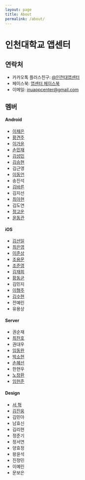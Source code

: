 ```yaml
---
layout: page
title: About
permalink: /about/
---
```


# 인천대학교 앱센터

## 연락처

* 카카오톡 플러스친구: [@인천대앱센터](https://pf.kakao.com/_xgxaSLd)
* 페이스북: [앱센터 페이스북](https://www.facebook.com/INUAppCenter)
* 이메일: inuappcenter@gmail.com

## 멤버

#### Android

* [이채은](https://github.com/chaeeun)
* [황견주](https://github.com/Kyun-J)
* [이가윤](https://github.com/Gayoon)
* [손민재](https://github.com/bungabear)
* [김성민](https://github.com/pinokio531)
* [김승현](https://github.com/coee)
* 김근영
* [이동언](https://github.com/ide127)
* 송진석
* [김바른](https://github.com/qkfms2298)
* 김지선
* [최아현](https://github.com/ChoiAhHyun)
* 김도연
* [정고운](https://github.com/GowoonJ)
* [윤동관](https://github.com/YoonDongGwan)

#### iOS

* [김선일](https://github.com/Seonift)
* [최은영](https://github.com/emily7485)
* [이준상](https://github.com/zunzunzun)
* [조용문](https://github.com/choymoon)
* [조준영](https://github.com/chojunyng)
* [김재희](https://github.com/jaehui327)
* [황동균](https://github.com/dongdong97)
* 김민지
* [이형주](https://github.com/hyungju2)
* [김수현](https://github.com/suhyun9921)
* 전예린
* 유용상

#### Server

* 권순재
* [최찬호](https://github.com/ftilrftilr12)
* 권대우
* [임동완](https://github.com/doukong)
* [박소현](https://github.com/sohyeonpark0901)
* [손혜선](https://github.com/SonHyeSeon)
* 한현우
* [노창환](https://github.com/nohchanghwan)
* [임헌준](https://github.com/Limheonjun)

#### Design

* [서 혁](https://github.com/spemer)
* [김진웅](https://github.com/Woongdesign)
* 김민아
* 남효신
* 김리현
* 정준기
* 정서연
* 양효정
* 왕윤석
* 진정민
* 이예린
* 문보은
